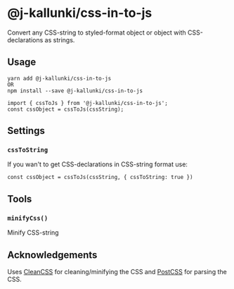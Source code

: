 # @j-kallunki/css-in-to-js
Convert any CSS-string to styled-format object or object with CSS-declarations as strings.

## Usage

```
yarn add @j-kallunki/css-in-to-js
OR
npm install --save @j-kallunki/css-in-to-js
```
```
import { cssToJs } from '@j-kallunki/css-in-to-js';
const cssObject = cssToJs(cssString);
```

## Settings

### `cssToString`

If you wan't to get CSS-declarations in CSS-string format use:
```
const cssObject = cssToJs(cssString, { cssToString: true })
```

## Tools

### `minifyCss()`

Minify CSS-string

## Acknowledgements

Uses [CleanCSS](https://github.com/jakubpawlowicz/clean-css) for cleaning/minifying the CSS and [PostCSS](https://github.com/postcss/postcss) for parsing the CSS.
